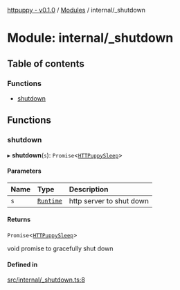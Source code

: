 [httpuppy - v0.1.0](../README.md) / [Modules](../modules.md) / internal/\_shutdown

# Module: internal/\_shutdown

## Table of contents

### Functions

- [shutdown](internal__shutdown.md#shutdown)

## Functions

### shutdown

▸ **shutdown**(`s`): `Promise`<[`HTTPuppySleep`](types_server.md#httpuppysleep)\>

#### Parameters

| Name | Type | Description |
| :------ | :------ | :------ |
| `s` | [`Runtime`](../interfaces/types_server.Runtime.md) | http server to shut down |

#### Returns

`Promise`<[`HTTPuppySleep`](types_server.md#httpuppysleep)\>

void promise to gracefully shut down

#### Defined in

[src/internal/_shutdown.ts:8](https://github.com/abschill/httpuppy/blob/1769d2f/src/internal/_shutdown.ts#L8)
